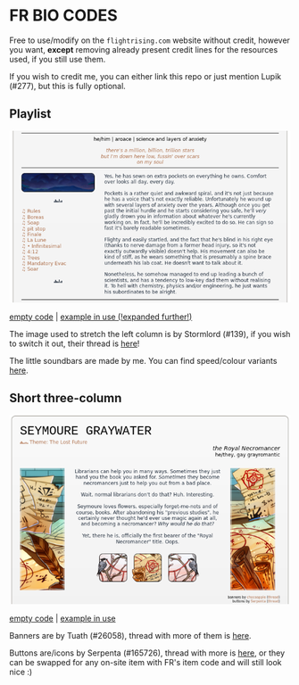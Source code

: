 # FR BIO CODES

Free to use/modify on the `flightrising.com` website without credit, however you want, **except** removing already present credit lines for the resources used, if you still use them.

If you wish to credit me, you can either link this repo or just mention Lupik (#277), but this is fully optional.

## Playlist

![Playlist bio example](./img/bio_playlist.png)

[empty code](./code/bio_playlist) | [example in use (!expanded further!)](https://www1.flightrising.com/dragon/61393098)

The image used to stretch the left column is by Stormlord (#139), if you wish to switch it out, their thread is [here](https://www1.flightrising.com/forums/cc/2863041#post_43362535)!

The little soundbars are made by me. You can find speed/colour variants [here](https://airship-full-of-dragons.tumblr.com/post/647881699155443712/lmao-the-middle-brown-one-doesnt-seem-to-work-on).

## Short three-column

![Short three-column bio example](./img/bio_short_threecolumn.png)

[empty code](./code/bio_short_threecolumn) | [example in use](https://www1.flightrising.com/dragon/39572550)

Banners are by Tuath (#26058), thread with more of them is [here](https://www1.flightrising.com/forums/cc/2367442#post_31491468).

Buttons are/icons by Serpenta (#165726), thread with more is [here](https://www1.flightrising.com/forums/cc/1985777#post_1985777), or they can be swapped for any on-site item with FR's item code and will still look nice :)
